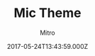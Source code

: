 ---
layout: JamstackTheme
title: Mic Theme
github: https://github.com/miccall/hexo-theme-Mic_Theme
demo: https://miccall.tech/
author: Mitro
ssg: Hexo
date: 2017-05-24T13:43:59.000Z
description: 'hexo theme '
stale: true
disabled: true
disabled_reason: error checking demo url
---